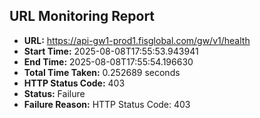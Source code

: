 ## URL Monitoring Report

- **URL:** https://api-gw1-prod1.fisglobal.com/gw/v1/health
- **Start Time:** 2025-08-08T17:55:53.943941
- **End Time:** 2025-08-08T17:55:54.196630
- **Total Time Taken:** 0.252689 seconds
- **HTTP Status Code:** 403
- **Status:** Failure
- **Failure Reason:** HTTP Status Code: 403
